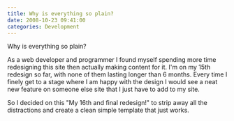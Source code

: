 ```yaml
---
title: Why is everything so plain?
date: 2008-10-23 09:41:00
categories: Development
---
```

Why is everything so plain?

As a web developer and programmer I found myself spending more time redesigning this site then actually making content for it. I'm on my 15th redesign so far, with none of them lasting longer than 6 months. Every time I finely get to a stage where I am happy with the design I would see a neat new feature on someone else site that I just have to add to my site.

So I decided on this "My 16th and final redesign!" to strip away all the distractions and create a clean simple template that just works.
